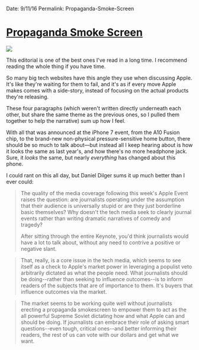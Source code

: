 Date: 9/11/16
Permalink: Propaganda-Smoke-Screen

# [Propaganda Smoke Screen](http://forums.appleinsider.com/discussion/194890/editorial-apples-airpods-iphone-7-series-2-watch-out-journalists/p2)

![](http://photos.appleinsidercdn.com/gallery/18175-16416-iphone7plus-jb-xl.jpg)

This editorial is one of the best ones I've read in a long time. I recommend reading the whole thing if you have time. 

So many big tech websites have this angle they use when discussing Apple. It's like they're waiting for them to fail, and it's as if every move Apple makes comes with a side-story, instead of focusing on the actual products they're releasing.

These four paragraphs (which weren't written directly underneath each other, but share the same theme as the previous ones, so I pulled them together to help the narrative) sum up how I feel.

With all that was announced at the iPhone 7 event, from the A10 Fusion chip, to the brand-new non-physical pressure-sensitive home button, there should be so much to talk about—but instead all I keep hearing about is how it looks the same as last year's, and how there's no more headphone jack. Sure, it *looks* the same, but nearly *everything* has changed about this phone.

I could rant on this all day, but Daniel Dilger sums it up much better than I ever could:

> The quality of the media coverage following this week's Apple Event raises the question: are journalists operating under the assumption that their audience is universally stupid or are they just borderline basic themselves? Why doesn't the tech media seek to clearly journal events rather than writing dramatic narratives of comedy and tragedy?
> 
> After sitting through the entire Keynote, you'd think journalists would have a lot to talk about, without any need to contrive a positive or negative slant.

> That, really, is a core issue in the tech media, which seems to see itself as a check to Apple's market power in leveraging a populist veto arbitrarily dictated as what the people need. What journalists should be doing--rather than seeking to influence outcomes--is to inform readers of the subjects that are of importance to them. It's buyers that influence outcomes via the market.

> The market seems to be working quite well without journalists erecting a propaganda smokescreen to empower them to act as the all powerful Supreme Soviet dictating how and what Apple can and should be doing. If journalists can embrace their role of asking smart questions--even tough, critical ones--and better informing their readers, the rest of us can vote with our dollars and get what we want. 
